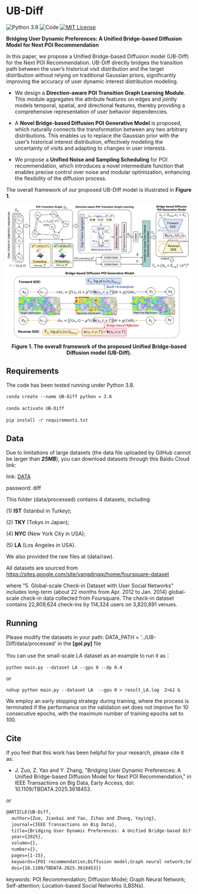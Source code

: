 #  UB-Diff

![Python 3.8](https://img.shields.io/badge/Python-3.8-blue.svg)
![Code](https://img.shields.io/badge/Code-python-purple)
[![MIT License](https://img.shields.io/badge/license-MIT-green.svg)](https://opensource.org/licenses/MIT)

**Bridging User Dynamic Preferences: A Unified Bridge-based Diffusion Model for Next POI Recommendation**

In this paper, we propose a Unified Bridge-based Diffusion model (UB-Diff) for the Next POI Recommendation. 
UB-Diff directly bridges the transition path between the user’s historical visit distribution and the target distribution without relying on traditional Gaussian priors, significantly improving the accuracy of user dynamic interest distribution modeling.

-  We design a **Direction-aware POI Transition Graph Learning Module**. This module aggregates the attribute features on edges and jointly models temporal, spatial, and directional features, thereby providing a comprehensive representation of user behavior dependencies.

-  A **Novel Bridge-based Diffusion POI Generative Model** is proposed, which naturally connects the transformation between any two arbitrary distributions. This enables us to replace the Gaussian prior with the user’s historical interest distribution, effectively modeling the uncertainty of visits and adapting to changes in user interests.

-  We propose a **Unified Noise and Sampling Scheduling** for POI recommendation, which introduces a novel intermediate function that enables precise control over noise and modular optimization, enhancing the flexibility of the diffusion process.

The overall framework of our proposed UB-Diff model is illustrated in **Figure 1**.
<p align="center">
<img align="middle" src="https://github.com/JKZuo/UBDiff/blob/main/fig.png" width="750"/>
</p>
<p align = "center">
<b>Figure 1. The overall framework of the proposed Unified Bridge-based Diffusion model (UB-Diff). </b> 
</p>

## Requirements

The code has been tested running under Python 3.8.

```shell
conda create --name UB-Diff python = 3.8

conda activate UB-Diff 

pip install -r requirements.txt 
```

## Data
Due to limitations of large datasets (the data file uploaded by GitHub cannot be larger than ***25MB***), you can download datasets through this Baidu Cloud link:

link: [DATA](https://pan.baidu.com/s/19YYwOL3YbzSszyk9G9tYOQ?pwd=diff ) 

password: diff

This folder (data/processed) contains 4 datasets, including

(1) **IST** (Istanbul in Turkey); 

(2) **TKY** (Tokyo in Japan); 

(4) **NYC** (New York City in USA); 

(5) **LA** (Los Angeles in USA).

We also provided the raw files at (data/raw).

All datasets are sourced from https://sites.google.com/site/yangdingqi/home/foursquare-dataset

where "5. Global-scale Check-in Dataset with User Social Networks" includes long-term (about 22 months from Apr. 2012 to Jan. 2014) global-scale check-in data collected from Foursquare. The check-in dataset contains 22,809,624 check-ins by 114,324 users on 3,820,891 venues.


## Running

Please modify the datasets in your path: DATA_PATH = '../UB-Diff/data/processed' in the **[gol.py]** file

You can use the small-scale LA dataset as an example to run it as：

```shell
python main.py --dataset LA --gpu 0 --dp 0.4
```

or

```shell
nohup python main.py --dataset LA  --gpu 0 > result_LA.log  2>&1 &
```

We employ an early stopping strategy during training, where the process is terminated if the performance on the validation set does not improve for 10 consecutive epochs, with the maximum number of training epochs set to 100.

## Cite
If you feel that this work has been helpful for your research, please cite it as: 

- J. Zuo, Z. Yao and Y. Zhang, "Bridging User Dynamic Preferences: A Unified Bridge-based Diffusion Model for Next POI Recommendation," in IEEE Transactions on Big Data, Early Access, doi: 10.1109/TBDATA.2025.3618453.

or

```tex
@ARTICLE{UB-Diff,
  author={Zuo, Jiankai and Yao, Zihao and Zhang, Yaying},
  journal={IEEE Transactions on Big Data}, 
  title={Bridging User Dynamic Preferences: A Unified Bridge-based Diffusion Model for Next POI Recommendation}, 
  year={2025},
  volume={},
  number={},
  pages={1-15},
  keywords={POI recommendation;Diffusion model;Graph neural network;Self-attention;Location-based social networks},
  doi={10.1109/TBDATA.2025.3618453}}

```

keywords: POI Recommendation; Diffusion Model; Graph Neural Network; Self-attention; Location-based Social Networks (LBSNs).
